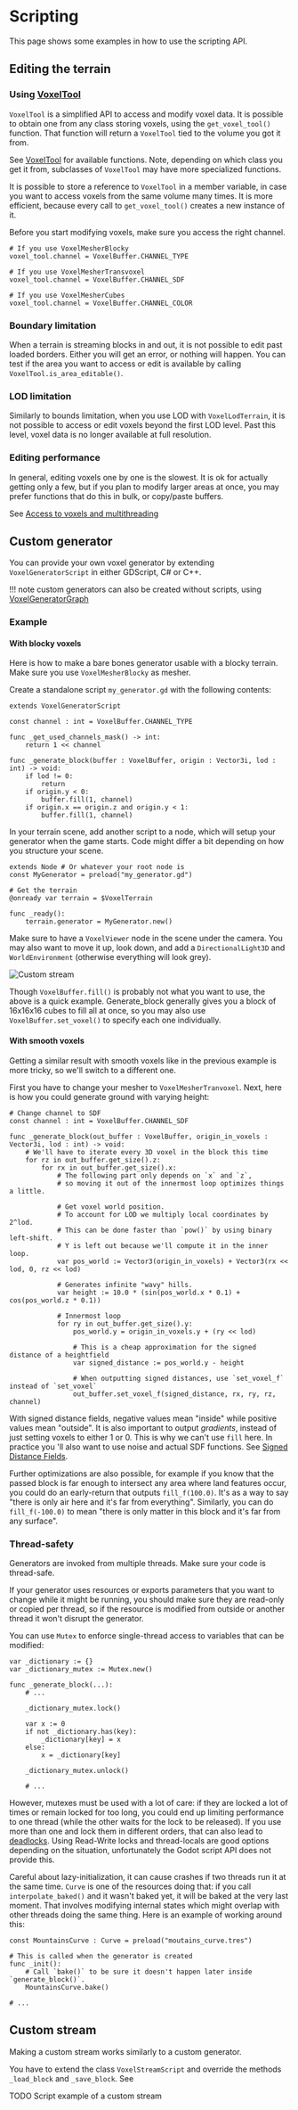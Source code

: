 Scripting
=============

This page shows some examples in how to use the scripting API.


Editing the terrain
----------------------

### Using [VoxelTool](api/VoxelTool.md)

`VoxelTool` is a simplified API to access and modify voxel data. It is possible to obtain one from any class storing voxels, using the `get_voxel_tool()` function. That function will return a `VoxelTool` tied to the volume you got it from.

See [VoxelTool](api/VoxelTool.md) for available functions. Note, depending on which class you get it from, subclasses of `VoxelTool` may have more specialized functions.

It is possible to store a reference to `VoxelTool` in a member variable, in case you want to access voxels from the same volume many times. It is more efficient, because every call to `get_voxel_tool()` creates a new instance of it.

Before you start modifying voxels, make sure you access the right channel.

```gdscript
# If you use VoxelMesherBlocky
voxel_tool.channel = VoxelBuffer.CHANNEL_TYPE
```

```gdscript
# If you use VoxelMesherTransvoxel
voxel_tool.channel = VoxelBuffer.CHANNEL_SDF
```

```gdscript
# If you use VoxelMesherCubes
voxel_tool.channel = VoxelBuffer.CHANNEL_COLOR
```

### Boundary limitation

When a terrain is streaming blocks in and out, it is not possible to edit past loaded borders. Either you will get an error, or nothing will happen.
You can test if the area you want to access or edit is available by calling `VoxelTool.is_area_editable()`.


### LOD limitation

Similarly to bounds limitation, when you use LOD with `VoxelLodTerrain`, it is not possible to access or edit voxels beyond the first LOD level. Past this level, voxel data is no longer available at full resolution.


### Editing performance

In general, editing voxels one by one is the slowest. It is ok for actually getting only a few, but if you plan to modify larger areas at once, you may prefer functions that do this in bulk, or copy/paste buffers.

See [Access to voxels and multithreading](performance.md)


Custom generator
------------------

You can provide your own voxel generator by extending `VoxelGeneratorScript` in either GDScript, C# or C++.

!!! note
    custom generators can also be created without scripts, using [VoxelGeneratorGraph](generators.md)

### Example

#### With blocky voxels

Here is how to make a bare bones generator usable with a blocky terrain. Make sure you use `VoxelMesherBlocky` as mesher.

Create a standalone script `my_generator.gd` with the following contents:

```gdscript
extends VoxelGeneratorScript

const channel : int = VoxelBuffer.CHANNEL_TYPE

func _get_used_channels_mask() -> int:
    return 1 << channel
 
func _generate_block(buffer : VoxelBuffer, origin : Vector3i, lod : int) -> void:
	if lod != 0:
        return
	if origin.y < 0:
        buffer.fill(1, channel)
	if origin.x == origin.z and origin.y < 1:
        buffer.fill(1, channel)
```

In your terrain scene, add another script to a node, which will setup your generator when the game starts. Code might differ a bit depending on how you structure your scene.

```gdscript
extends Node # Or whatever your root node is
const MyGenerator = preload("my_generator.gd")

# Get the terrain
@onready var terrain = $VoxelTerrain

func _ready():
	terrain.generator = MyGenerator.new()
```

Make sure to have a `VoxelViewer` node in the scene under the camera. You may also want to move it up, look down, and add a `DirectionalLight3D` and `WorldEnvironment` (otherwise everything will look grey).

![Custom stream](images/custom-stream.jpg)

Though `VoxelBuffer.fill()` is probably not what you want to use, the above is a quick example. Generate_block generally gives you a block of 16x16x16 cubes to fill all at once, so you may also use `VoxelBuffer.set_voxel()` to specify each one individually.

#### With smooth voxels

Getting a similar result with smooth voxels like in the previous example is more tricky, so we'll switch to a different one.

First you have to change your mesher to `VoxelMesherTranvoxel`. Next, here is how you could generate ground with varying height:

```
# Change channel to SDF
const channel : int = VoxelBuffer.CHANNEL_SDF

func _generate_block(out_buffer : VoxelBuffer, origin_in_voxels : Vector3i, lod : int) -> void:
	# We'll have to iterate every 3D voxel in the block this time
	for rz in out_buffer.get_size().z:
		for rx in out_buffer.get_size().x:
			# The following part only depends on `x` and `z`, 
			# so moving it out of the innermost loop optimizes things a little.

            # Get voxel world position.
			# To account for LOD we multiply local coordinates by 2^lod.
			# This can be done faster than `pow()` by using binary left-shift.
            # Y is left out because we'll compute it in the inner loop.
			var pos_world := Vector3(origin_in_voxels) + Vector3(rx << lod, 0, rz << lod)

			# Generates infinite "wavy" hills.
			var height := 10.0 * (sin(pos_world.x * 0.1) + cos(pos_world.z * 0.1))

            # Innermost loop
			for ry in out_buffer.get_size().y:
				pos_world.y = origin_in_voxels.y + (ry << lod)

                # This is a cheap approximation for the signed distance of a heightfield
				var signed_distance := pos_world.y - height

				# When outputting signed distances, use `set_voxel_f` instead of `set_voxel`
				out_buffer.set_voxel_f(signed_distance, rx, ry, rz, channel)
```

With signed distance fields, negative values mean "inside" while positive values mean "outside". It is also important to output *gradients*, instead of just setting voxels to either 1 or 0. This is why we can't use `fill` here. In practice you 'll also want to use noise and actual SDF functions. See [Signed Distance Fields](smooth_terrain.md/#signed-distance-fields).

Further optimizations are also possible, for example if you know that the passed block is far enough to intersect any area where land features occur, you could do an early-return that outputs `fill_f(100.0)`. It's as a way to say "there is only air here and it's far from everything". Similarly, you can do `fill_f(-100.0)` to mean "there is only matter in this block and it's far from any surface".


### Thread-safety

Generators are invoked from multiple threads. Make sure your code is thread-safe.

If your generator uses resources or exports parameters that you want to change while it might be running, you should make sure they are read-only or copied per thread, so if the resource is modified from outside or another thread it won't disrupt the generator.

You can use `Mutex` to enforce single-thread access to variables that can be modified:

```gdscript
var _dictionary := {}
var _dictionary_mutex := Mutex.new()

func _generate_block(...):
    # ...

    _dictionary_mutex.lock()

    var x := 0
    if not _dictionary.has(key):
        _dictionary[key] = x
    else:
        x = _dictionary[key]
    
    _dictionary_mutex.unlock()

    # ...
```

However, mutexes must be used with a lot of care: if they are locked a lot of times or remain locked for too long, you could end up limiting performance to one thread (while the other waits for the lock to be released). If you use more than one and lock them in different orders, that can also lead to [deadlocks](https://en.wikipedia.org/wiki/Deadlock).
Using Read-Write locks and thread-locals are good options depending on the situation, unfortunately the Godot script API does not provide this.

Careful about lazy-initialization, it can cause crashes if two threads run it at the same time. `Curve` is one of the resources doing that: if you call `interpolate_baked()` and it wasn't baked yet, it will be baked at the very last moment. That involves modifying internal states which might overlap with other threads doing the same thing. Here is an example of working around this:

```gdscript
const MountainsCurve : Curve = preload("moutains_curve.tres")

# This is called when the generator is created
func _init():
    # Call `bake()` to be sure it doesn't happen later inside `generate_block()`.
    MountainsCurve.bake()

# ...
```


Custom stream
---------------

Making a custom stream works similarly to a custom generator.

You have to extend the class `VoxelStreamScript` and override the methods `_load_block` and `_save_block`.
See 

TODO Script example of a custom stream


